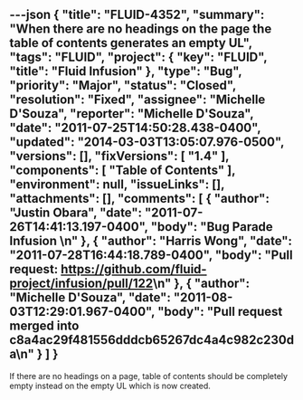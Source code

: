 ---json
{
  "title": "FLUID-4352",
  "summary": "When there are no headings on the page the table of contents generates an empty UL",
  "tags": "FLUID",
  "project": {
    "key": "FLUID",
    "title": "Fluid Infusion"
  },
  "type": "Bug",
  "priority": "Major",
  "status": "Closed",
  "resolution": "Fixed",
  "assignee": "Michelle D'Souza",
  "reporter": "Michelle D'Souza",
  "date": "2011-07-25T14:50:28.438-0400",
  "updated": "2014-03-03T13:05:07.976-0500",
  "versions": [],
  "fixVersions": [
    "1.4"
  ],
  "components": [
    "Table of Contents"
  ],
  "environment": null,
  "issueLinks": [],
  "attachments": [],
  "comments": [
    {
      "author": "Justin Obara",
      "date": "2011-07-26T14:41:13.197-0400",
      "body": "Bug Parade Infusion&#x20;\n"
    },
    {
      "author": "Harris Wong",
      "date": "2011-07-28T16:44:18.789-0400",
      "body": "Pull request: <https://github.com/fluid-project/infusion/pull/122>\n"
    },
    {
      "author": "Michelle D'Souza",
      "date": "2011-08-03T12:29:01.967-0400",
      "body": "Pull request merged into c8a4ac29f481556dddcb65267dc4a4c982c230da\n"
    }
  ]
}
---
If there are no headings on a page, table of contents should be completely empty instead on the empty UL which is now created.

        
